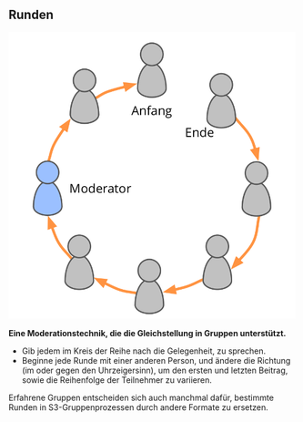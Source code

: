 ## Runden

![right,fit](img/circle/rounds.png)

**Eine Moderationstechnik, die die Gleichstellung in Gruppen unterstützt.**

- Gib jedem im Kreis der Reihe nach die Gelegenheit, zu sprechen.
- Beginne jede Runde mit einer anderen Person, und ändere die Richtung (im oder gegen den Uhrzeigersinn), um den ersten und letzten Beitrag, sowie die Reihenfolge der Teilnehmer zu variieren.

Erfahrene Gruppen entscheiden sich auch manchmal dafür, bestimmte Runden in S3-Gruppenprozessen durch andere Formate zu ersetzen.